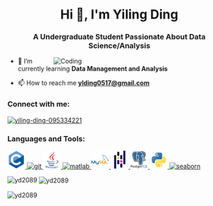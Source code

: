 <h1 align="center">Hi 👋, I'm Yiling Ding</h1>
<h3 align="center">A Undergraduate Student Passionate About Data Science/Analysis</h3>

<img align="right" alt="Coding" width="400" src="https://media2.giphy.com/media/3oKIPnAiaMCws8nOsE/200w.gif?cid=6c09b9528xhf3c7dqfo1ad4e8eeorkk4vlw4113ervkfbg00&ep=v1_gifs_search&rid=200w.gif&ct=g">

- 🌱 I’m currently learning **Data Management and Analysis**

- 📫 How to reach me **ylding0517@gmail.com**

<h3 align="left">Connect with me:</h3>
<p align="left">
<a href="https://linkedin.com/in/yiling-ding-095334221" target="blank"><img align="center" src="https://raw.githubusercontent.com/rahuldkjain/github-profile-readme-generator/master/src/images/icons/Social/linked-in-alt.svg" alt="yiling-ding-095334221" height="30" width="40" /></a>
</p>

<h3 align="left">Languages and Tools:</h3>
<p align="left"> <a href="https://www.cprogramming.com/" target="_blank" rel="noreferrer"> <img src="https://raw.githubusercontent.com/devicons/devicon/master/icons/c/c-original.svg" alt="c" width="40" height="40"/> </a> <a href="https://git-scm.com/" target="_blank" rel="noreferrer"> <img src="https://www.vectorlogo.zone/logos/git-scm/git-scm-icon.svg" alt="git" width="40" height="40"/> </a> <a href="https://www.java.com" target="_blank" rel="noreferrer"> <img src="https://raw.githubusercontent.com/devicons/devicon/master/icons/java/java-original.svg" alt="java" width="40" height="40"/> </a> <a href="https://www.mathworks.com/" target="_blank" rel="noreferrer"> <img src="https://upload.wikimedia.org/wikipedia/commons/2/21/Matlab_Logo.png" alt="matlab" width="40" height="40"/> </a> <a href="https://www.mysql.com/" target="_blank" rel="noreferrer"> <img src="https://raw.githubusercontent.com/devicons/devicon/master/icons/mysql/mysql-original-wordmark.svg" alt="mysql" width="40" height="40"/> </a> <a href="https://pandas.pydata.org/" target="_blank" rel="noreferrer"> <img src="https://raw.githubusercontent.com/devicons/devicon/2ae2a900d2f041da66e950e4d48052658d850630/icons/pandas/pandas-original.svg" alt="pandas" width="40" height="40"/> </a> <a href="https://www.postgresql.org" target="_blank" rel="noreferrer"> <img src="https://raw.githubusercontent.com/devicons/devicon/master/icons/postgresql/postgresql-original-wordmark.svg" alt="postgresql" width="40" height="40"/> </a> <a href="https://www.python.org" target="_blank" rel="noreferrer"> <img src="https://raw.githubusercontent.com/devicons/devicon/master/icons/python/python-original.svg" alt="python" width="40" height="40"/> </a> <a href="https://seaborn.pydata.org/" target="_blank" rel="noreferrer"> <img src="https://seaborn.pydata.org/_images/logo-mark-lightbg.svg" alt="seaborn" width="40" height="40"/> </a> </p>

<p><img align="left" src="https://github-readme-stats.vercel.app/api/top-langs?username=yd2089&show_icons=true&locale=en&layout=compact" alt="yd2089" /></p>

<p>&nbsp;<img align="center" src="https://github-readme-stats.vercel.app/api?username=yd2089&show_icons=true&locale=en" alt="yd2089" /></p>

<p><img align="center" src="https://github-readme-streak-stats.herokuapp.com/?user=yd2089&" alt="yd2089" /></p>
